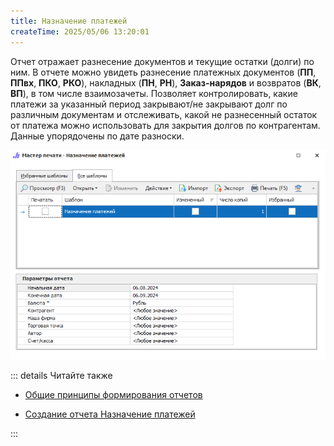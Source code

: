 ```yaml
---
title: Назначение платежей
createTime: 2025/05/06 13:20:01
---
```

Отчет отражает разнесение документов и текущие остатки (долги) по ним. В отчете можно увидеть разнесение платежных документов (**ПП**, **ППвх**, **ПКО**, **РКО**), накладных (**ПН**, **РН**), **Заказ-нарядов** и возвратов (**ВК**, **ВП**), в том числе взаимозачеты. Позволяет контролировать, какие платежи за указанный период закрывают/не закрывают долг по различным документам и отслеживать, какой не разнесенный остаток от платежа можно использовать для закрытия долгов по контрагентам. Данные упорядочены по дате разноски.

![](../../../assets/specification/naznachenie_platezhej_1.png)

::: details Читайте также

- [Общие принципы формирования отчетов](../obshchie_printsipy_formirovaniya_otchetov.md)

- [Создание отчета Назначение платежей](../../../work/otchety/finansovye_otchety/naznachenie_platezhej.md)

:::